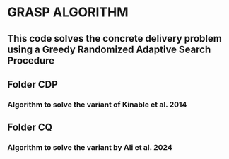 # GRASP ALGORITHM

## This code solves the concrete delivery problem using a Greedy Randomized Adaptive Search Procedure

## Folder CDP
### Algorithm to solve the variant of Kinable et al. 2014

## Folder CQ
### Algorithm to solve the variant by Ali et al. 2024
